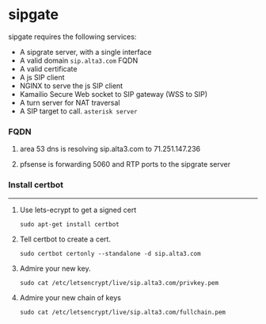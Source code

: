 # sipgate

sipgate requires the following services:

- A sipgrate server, with a single interface
- A valid domain `sip.alta3.com` FQDN
- A valid certificate
- A js SIP client
- NGINX to serve the js SIP client
- Kamailio Secure Web socket to SIP gateway (WSS to SIP)
- A turn server for NAT traversal
- A SIP target to call. `asterisk server`

### FQDN

1. area 53 dns is resolving sip.alta3.com to 71.251.147.236

0. pfsense is forwarding 5060 and RTP ports to the sipgrate server


### Install certbot
------
1. Use lets-ecrypt to get a signed cert

    `sudo apt-get install certbot`

0. Tell certbot to create a cert.

    `sudo certbot certonly --standalone -d sip.alta3.com`

0. Admire your new key.

    `sudo cat /etc/letsencrypt/live/sip.alta3.com/privkey.pem`

0. Admire your new chain of keys

    `sudo cat /etc/letsencrypt/live/sip.alta3.com/fullchain.pem`
